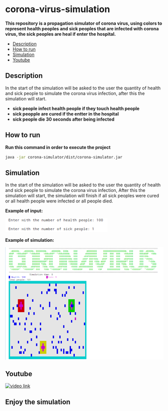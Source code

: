 # corona-virus-simulation

**This repository is a propagation simulator of corona virus, using colors to represent health peoples and sick peoples that are infected with corona virus, the sick peoples are heal if enter the hospital.**

  * [Description](#description)
  * [How to run](#how-to-run)
  * [Simulation](#simulation)
  * [Youtube](#youtube)

## Description
In the start of the simulation will be asked to the user the quantity of health and sick people to simulate the corona virus infection, after this the simulation will start.

* **sick people infect health people if they touch health people**
* **sick peopple are cured if the entter in the hospital**
* **sick people die 30 seconds after being infected**

## How to run
 **Run this command in order to execute the project**
 ```sh
 java -jar corona-simulator/dist/corona-simulator.jar
 ```

## Simulation
In the start of the simulation will be asked to the user the quantity of health and sick people to simulate the corona virus infection, After this the simulation will start, the simulation will finish if all sick peoples were cured or all health people were infected or all people died.

**Example of input:**

![set people](images/setPeople.png)

**Example of simulation:**

![simulation](images/simulation.png)

## Youtube
[![video link](https://img.youtube.com/vi/9SN5liLsy6g/0.jpg)](https://www.youtube.com/watch?v=9SN5liLsy6g "Simulação corona-virus")

## Enjoy the simulation

